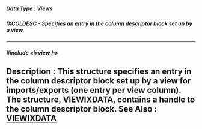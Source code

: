 ##### Data Type : Views
##### IXCOLDESC - Specifies an entry in the column descriptor block set up by a view.
---
##### #include <ixview.h>
**Description :**
This structure specifies an entry in the column descriptor block set up by a 
view for imports/exports (one entry per view column).  The structure, 
VIEWIXDATA, contains a handle to the column descriptor block.
**See Also :**
[VIEWIXDATA](D:/md_files/VIEWIXDATA.md)
---
